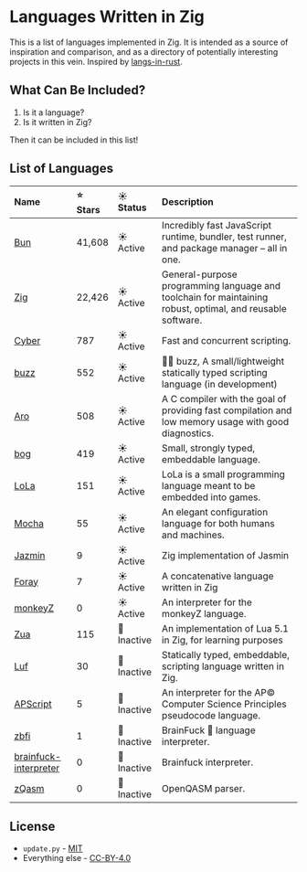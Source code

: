 # Languages Written in Zig

This is a list of languages implemented in
Zig. It is intended as a source of inspiration and comparison, and as a
directory of potentially interesting projects in this vein. Inspired by [langs-in-rust](https://github.com/alilleybrinker/langs-in-rust).

## What Can Be Included?

1. Is it a language?
2. Is it written in Zig?

Then it can be included in this list!

## List of Languages

| Name | ⭐ Stars | ☀️ Status | Description |
|:-----|:---------|:-----------|:-----------|
| [Bun] | 41,608 | ☀️ Active | Incredibly fast JavaScript runtime, bundler, test runner, and package manager – all in one. |
| [Zig] | 22,426 | ☀️ Active | General-purpose programming language and toolchain for maintaining robust, optimal, and reusable software. |
| [Cyber] | 787 | ☀️ Active | Fast and concurrent scripting. |
| [buzz] | 552 | ☀️ Active | 👨‍🚀  buzz, A small/lightweight statically typed scripting language (in development) |
| [Aro] | 508 | ☀️ Active | A C compiler with the goal of providing fast compilation and low memory usage with good diagnostics. |
| [bog] | 419 | ☀️ Active | Small, strongly typed, embeddable language. |
| [LoLa] | 151 | ☀️ Active | LoLa is a small programming language meant to be embedded into games. |
| [Mocha] | 55 | ☀️ Active | An elegant configuration language for both humans and machines. |
| [Jazmin] | 9 | ☀️ Active | Zig implementation of Jasmin |
| [Foray] | 7 | ☀️ Active | A concatenative language written in Zig |
| [monkeyZ] | 0 | ☀️ Active | An interpreter for the monkeyZ language. |
| [Zua] | 115 | 🌙 Inactive | An implementation of Lua 5.1 in Zig, for learning purposes |
| [Luf] | 30 | 🌙 Inactive | Statically typed, embeddable, scripting language written in Zig. |
| [APScript] | 5 | 🌙 Inactive | An interpreter for the AP© Computer Science Principles pseudocode language. |
| [zbfi] | 1 | 🌙 Inactive | BrainFuck :robot: language interpreter. |
| [brainfuck-interpreter] | 0 | 🌙 Inactive | Brainfuck interpreter. |
| [zQasm] | 0 | 🌙 Inactive | OpenQASM parser. |

## License

* `update.py` - [MIT](https://github.com/thechampagne/langs-in-zig/blob/main/LICENSE-MIT)
* Everything else - [CC-BY-4.0](https://github.com/thechampagne/langs-in-zig/blob/main/LICENSE)

[Zig]: https://github.com/ziglang/zig
[bog]: https://github.com/Vexu/bog
[buzz]: https://github.com/buzz-language/buzz
[Cyber]: https://github.com/fubark/cyber
[LoLa]: https://github.com/MasterQ32/LoLa
[Luf]: https://github.com/Luukdegram/luf
[Zua]: https://github.com/squeek502/zua
[Jazmin]: https://github.com/desttinghim/jazmin
[Mocha]: https://github.com/hqnna/mocha
[Foray]: https://github.com/Grinshpon/Foray
[APScript]: https://github.com/sno2/apscript-zig-archive
[Bun]: https://github.com/oven-sh/bun
[zbfi]: https://github.com/PrajwalCH/zbfi
[brainfuck-interpreter]: https://github.com/rubenkristian/brainfuck-interpreter
[Aro]: https://github.com/Vexu/arocc
[zQasm]: https://github.com/AbeerVaishnav13/zQasm
[monkeyZ]: https://github.com/andreabertanzon/monkeyZ
